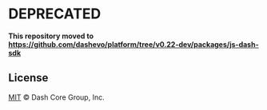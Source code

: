 # DEPRECATED

**This repository moved to https://github.com/dashevo/platform/tree/v0.22-dev/packages/js-dash-sdk**

## License

[MIT](/LICENSE) © Dash Core Group, Inc.

